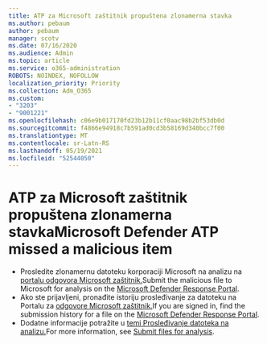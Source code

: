 ```yaml
---
title: ATP za Microsoft zaštitnik propuštena zlonamerna stavka
ms.author: pebaum
author: pebaum
manager: scotv
ms.date: 07/16/2020
ms.audience: Admin
ms.topic: article
ms.service: o365-administration
ROBOTS: NOINDEX, NOFOLLOW
localization_priority: Priority
ms.collection: Adm_O365
ms.custom:
- "3203"
- "9001221"
ms.openlocfilehash: c06e9b017170fd23b12b11cf0aac98b2bf53db0d
ms.sourcegitcommit: f4866e94918c7b591ad0cd3b58169d340bcc7f00
ms.translationtype: MT
ms.contentlocale: sr-Latn-RS
ms.lasthandoff: 05/19/2021
ms.locfileid: "52544050"
---
```

# <a name="microsoft-defender-atp-missed-a-malicious-item"></a><span data-ttu-id="d599e-102">ATP za Microsoft zaštitnik propuštena zlonamerna stavka</span><span class="sxs-lookup"><span data-stu-id="d599e-102">Microsoft Defender ATP missed a malicious item</span></span>

- <span data-ttu-id="d599e-103">Prosledite zlonamernu datoteku korporaciji Microsoft na analizu na [portalu odgovora Microsoft zaštitnik.](https://www.microsoft.com/wdsi/filesubmission/)</span><span class="sxs-lookup"><span data-stu-id="d599e-103">Submit the malicious file to Microsoft for analysis on the [Microsoft Defender Response Portal](https://www.microsoft.com/wdsi/filesubmission/).</span></span> 
- <span data-ttu-id="d599e-104">Ako ste prijavljeni, pronađite istoriju prosleđivanje za datoteku na Portalu za [odgovore Microsoft zaštitnik.](https://www.microsoft.com/wdsi/submissionhistory)</span><span class="sxs-lookup"><span data-stu-id="d599e-104">If you are signed in, find the submission history for a file on the [Microsoft Defender Response Portal](https://www.microsoft.com/wdsi/submissionhistory).</span></span>
- <span data-ttu-id="d599e-105">Dodatne informacije potražite u [temi Prosleđivanje datoteka na analizu.](/windows/security/threat-protection/intelligence/submission-guide)</span><span class="sxs-lookup"><span data-stu-id="d599e-105">For more information, see [Submit files for analysis](/windows/security/threat-protection/intelligence/submission-guide).</span></span>